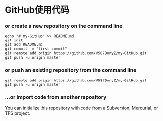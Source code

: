# GitHub使用代码

### or create a new repository on the command line

```
echo "# my-GitHub" >> README.md
git init
git add README.md
git commit -m "first commit"
git remote add origin https://github.com/V587DonyZ/my-GitHub.git
git push -u origin master
```

### or push an existing repository from the command line

```
git remote add origin https://github.com/V587DonyZ/my-GitHub.git
git push -u origin master
```

### …or import code from another repository

You can initialize this repository with code from a Subversion, Mercurial, or TFS project.